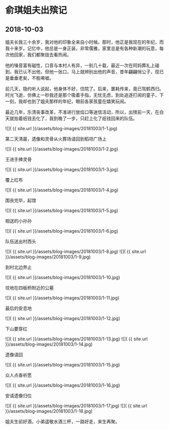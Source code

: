 俞琪姐夫出殡记
===========

2018-10-03
-----------

姐夫长我三十余岁，我对他的印象全来自小时候。那时，他正是我现在的年纪，而我十来岁。记忆中，他总是一身正装，非常儒雅，家里总是有各种新潮的玩意，每次他回家，我们都聚拢去看热闹。

他的嗓音富有磁性，口音与本村人有异，一别几十载，最近一次在阿妈葬礼上碰到，我已认不出他，但他一张口，马上就辨别出他的声音，昔年翩翩俏公子，现已是垂垂老矣，不胜唏嘘。

前几天，隐约听人说起，他身体不好，住院了。后来，噩耗传来，竟已驾鹤西归。时光飞逝，仿佛上一秒我还是那个吸着手指，无忧无虑，到处追逐打闹的童子，下一刻，我却也到了姐夫那样的年纪，眼前各家孩童在嬉笑玩闹。

最近几年，乐清丧事改革，不准进行放焰口等迷信活动，所以，出殡前一天，在白天就抬着纸钱去化了，我到晚了一步，只赶上化了纸钱回来的队伍。

![]( {{ site.url }}/assets/blog-images/20181003/1-1.jpg)

第二天清晨，遗像和灵骨从火葬场请回到稻坦广场上

![]( {{ site.url }}/assets/blog-images/20181003/1-2.jpg)

王进手捧灵骨

![]( {{ site.url }}/assets/blog-images/20181003/1-3.jpg)

覆上红布

![]( {{ site.url }}/assets/blog-images/20181003/1-4.jpg)

围丧完毕，起馆

![]( {{ site.url }}/assets/blog-images/20181003/1-5.jpg)

相送的小孙孙

![]( {{ site.url }}/assets/blog-images/20181003/1-6.jpg)

队伍送出村西头

![]( {{ site.url }}/assets/blog-images/20181003/1-8.jpg)
![]( {{ site.url }}/assets/blog-images/20181003/1-9.jpg)

到村北边界止

![]( {{ site.url }}/assets/blog-images/20181003/1-10.jpg)

坟地在四板桥附近的公墓

![]( {{ site.url }}/assets/blog-images/20181003/1-11.jpg)

最后的安息地

![]( {{ site.url }}/assets/blog-images/20181003/1-12.jpg)

下山要穿红

![]( {{ site.url }}/assets/blog-images/20181003/1-13.jpg)
![]( {{ site.url }}/assets/blog-images/20181003/1-14.jpg)

遗像请回

![]( {{ site.url }}/assets/blog-images/20181003/1-15.jpg)

众人点香祈愿

![]( {{ site.url }}/assets/blog-images/20181003/1-16.jpg)

安请遗像归位

![]( {{ site.url }}/assets/blog-images/20181003/1-17.jpg)
![]( {{ site.url }}/assets/blog-images/20181003/1-18.jpg)

姐夫生前好酒，小弟遥敬水酒三杯，一路好走，来生再聚。